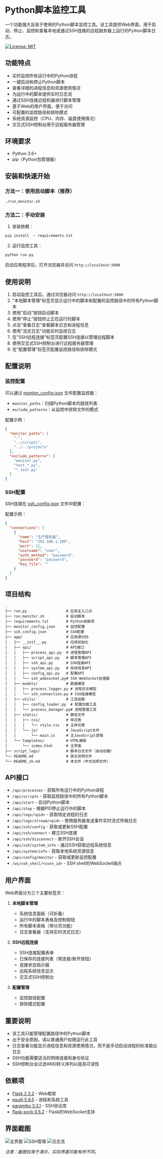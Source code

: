 # Python脚本监控工具

一个功能强大且易于使用的Python脚本监控工具。该工具提供Web界面，用于启动、停止、监控和查看本地或通过SSH连接的远程服务器上运行的Python脚本日志。

[![License: MIT](https://img.shields.io/badge/License-MIT-yellow.svg)](https://opensource.org/licenses/MIT)

## 功能特点

- 实时监控所有运行中的Python进程
- 一键启动和停止Python脚本
- 查看详细的进程信息和资源使用情况
- 为运行中的脚本提供实时日志流
- 通过SSH连接远程机器进行脚本管理
- 基于Web的用户界面，便于访问
- 可配置的监控路径和排除模式
- 系统资源监控（CPU、内存、磁盘使用情况）
- 交互式SSH控制台用于远程服务器管理

## 环境要求

- Python 3.6+
- pip（Python包管理器）

## 安装和快速开始

### 方法一：使用启动脚本（推荐）

```bash
./run_monitor.sh
```

### 方法二：手动安装

1. 安装依赖：
```bash
pip install -r requirements.txt
```

2. 运行监控工具：
```bash
python run.py
```

启动应用程序后，打开浏览器并访问 `http://localhost:5000`

## 使用说明

1. 启动监控工具后，通过浏览器访问 `http://localhost:5000`
2. "本地脚本管理"标签页显示运行中的脚本和配置的监控路径中的所有Python脚本
3. 使用"启动"按钮启动脚本
4. 使用"停止"按钮终止正在运行的脚本
5. 点击"查看日志"查看脚本日志和进程信息
6. 使用"流式日志"功能实时监控日志
7. 在"SSH远程连接"标签页配置SSH连接以管理远程脚本
8. 使用交互式SSH控制台进行远程服务器管理
9. 在"配置管理"标签页配置监控路径和排除模式

## 配置说明

### 监控配置

可以通过 [monitor_config.json](monitor_config.json) 文件配置监控器：

- `monitor_paths`：扫描Python脚本的路径列表
- `exclude_patterns`：从监控中排除文件的模式

配置示例：
```json
{
  "monitor_paths": [
    ".",
    "../scripts",
    "../../projects"
  ],
  "exclude_patterns": [
    "monitor.py",
    "test_*.py",
    "*_test.py"
  ]
}
```

### SSH配置

SSH连接在 [ssh_config.json](ssh_config.json) 文件中配置：

配置示例：
```json
{
  "connections": [
    {
      "name": "生产服务器",
      "host": "192.168.1.100",
      "port": 22,
      "username": "user",
      "auth_method": "password",
      "password": "password",
      "key_file": ""
    }
  ]
}
```

## 项目结构

```
.
├── run.py                  # 应用主入口点
├── run_monitor.sh          # 启动脚本
├── requirements.txt        # Python依赖项
├── monitor_config.json     # 监控配置
├── ssh_config.json         # SSH配置
├── app/                    # 应用源代码
│   ├── __init__.py         # 应用初始化
│   ├── api/                # API接口
│   │   ├── process_api.py  # 进程管理API
│   │   ├── script_api.py   # 脚本管理API
│   │   ├── ssh_api.py      # SSH连接API
│   │   ├── system_api.py   # 系统信息API
│   │   ├── config_api.py   # 配置API
│   │   └── ssh_websocket.py# SSH WebSocket处理器
│   ├── models/             # 数据模型
│   │   ├── process_logger.py # 进程日志模型
│   │   └── ssh_connection.py # SSH连接模型
│   ├── utils/              # 工具函数
│   │   ├── config_loader.py  # 配置加载工具
│   │   └── process_manager.py# 进程管理工具
│   ├── static/             # 静态文件
│   │   ├── css/            # 样式表
│   │   │   └── style.css   # 主样式表
│   │   └── js/             # JavaScript文件
│   │       └── main.js     # 主JavaScript逻辑
│   └── templates/          # HTML模板
│       └── index.html      # 主界面
├── script_logs/            # 脚本日志文件（自动创建）
└── README.md               # 英文说明文件
└── README_zh.md            # 本文件（中文说明文件）
```

## API接口

- `/api/processes` - 获取所有运行中的Python进程
- `/api/scripts` - 获取监控路径中的所有Python脚本
- `/api/start` - 启动Python脚本
- `/api/stop` - 根据PID停止运行中的脚本
- `/api/logs/<pid>` - 获取特定进程的日志
- `/api/logs/stream/<pid>` - 使用服务器发送事件实时流式传输日志
- `/api/ssh/config` - 获取或更新SSH配置
- `/api/ssh/connect` - 建立SSH连接
- `/api/ssh/disconnect` - 断开SSH会话
- `/api/ssh/system_info` - 通过SSH获取远程系统信息
- `/api/system/info` - 获取本地系统资源信息
- `/api/config/monitor` - 获取或更新监控配置
- `/ws/ssh_shell/<conn_id>` - SSH shell的WebSocket端点

## 用户界面

Web界面分为三个主要标签页：

1. **本地脚本管理**
   - 系统信息面板（可折叠）
   - 运行中的脚本表格及控制按钮
   - 所有脚本表格（带分页功能）
   - 日志查看器（支持实时流式日志）

2. **SSH远程连接**
   - SSH连接配置表单
   - 已保存的连接列表（带连接/断开按钮）
   - 连接状态指示器
   - 远程系统信息显示
   - 交互式SSH控制台

3. **配置管理**
   - 监控路径配置
   - 排除模式配置

## 重要说明

- 该工具只能管理配置路径中的Python脚本
- 出于安全原因，请以普通用户权限运行此工具
- 日志查看功能显示进程信息和资源使用情况，而不是手动启动进程的标准输出日志
- SSH功能需要适当的网络连接和身份验证
- SSH控制台会过滤ANSI转义序列以提高可读性

## 依赖项

- [Flask 2.3.2](https://pypi.org/project/Flask/2.3.2/) - Web框架
- [psutil 5.9.5](https://pypi.org/project/psutil/5.9.5/) - 进程和系统工具
- [paramiko 3.3.1](https://pypi.org/project/paramiko/3.3.1/) - SSH协议库
- [flask-sock 0.5.2](https://pypi.org/project/flask-sock/0.5.2/) - Flask的WebSocket支持

## 界面截图

![主界面](screenshots/main_interface.png)
![SSH管理](screenshots/ssh_management.png)
![日志流](screenshots/log_streaming.png)

*注意：截图仅用于演示，实际界面可能有所不同。*